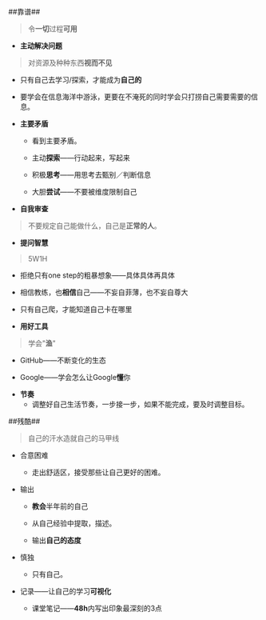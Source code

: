 ##靠谱##
>令**一切**过程**可用**

- **主动解决问题**
>对资源及种种东西**视而不见**

  + 只有自己去学习/探索，才能成为**自己的**

  + 要学会在信息海洋中游泳，更要在不淹死的同时学会只打捞自己需要需要的信息。

- **主要矛盾**

  + 看到主要矛盾。

  + 主动**探索**——行动起来，写起来

  + 积极**思考**——用思考去甄别／判断信息

  + 大胆**尝试**——不要被维度限制自己

- **自我审查**
>不要规定自己能做什么，自己是**正常的人**。

- **提问智慧**
>5W1H

  + 拒绝只有one step的粗暴想象——具体具体再具体

  + 相信教练，也**相信**自己——不妄自菲薄，也不妄自尊大

  + 只有自己爬，才能知道自己卡在哪里
- **用好工具**
>学会"**渔**"

  + GitHub——不断变化的生态

  + Google——学会怎么让Google**懂**你
- **节奏**
  + 调整好自己生活节奏，一步接一步，如果不能完成，要及时调整目标。

##残酷##
>自己的汗水造就自己的马甲线

- 合意困难
  + 走出舒适区，接受那些让自己更好的困难。
- 输出
  + **教会**半年前的自己

  + 从自己经验中提取，描述。

  + 输出**自己的态度**
- 慎独
  + 只有自己。
- 记录——让自己的学习**可视化**

  + 课堂笔记——**48h**内写出印象最深刻的3点
